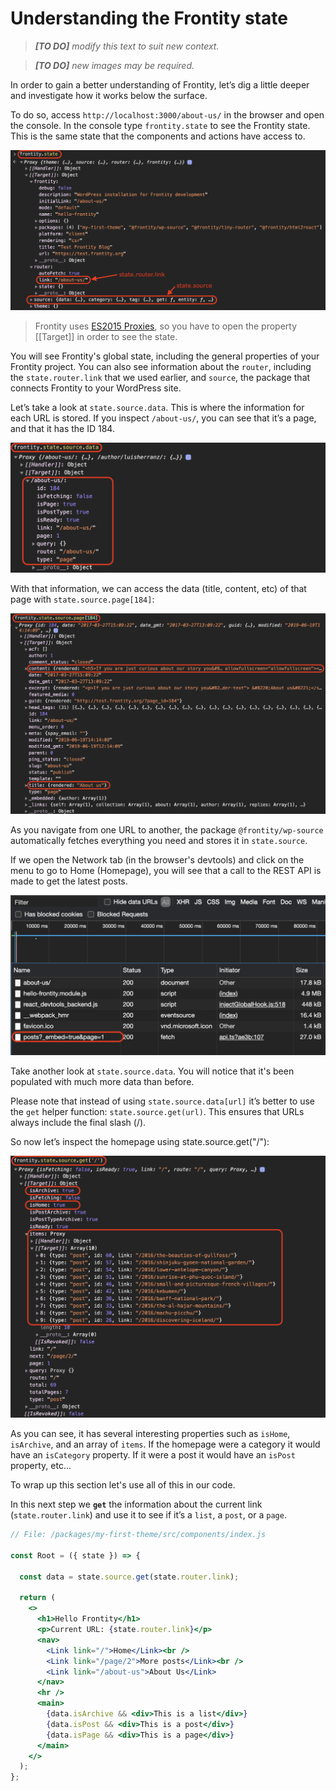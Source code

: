 # Understanding the Frontity state

> *__[TO DO]__ modify this text to suit new context.*

> *__[TO DO]__ new images may be required.*

In order to gain a better understanding of Frontity, let’s dig a little deeper and investigate how it works below the surface.

To do so, access `http://localhost:3000/about-us/` in the browser and open the console. In the console type `frontity.state` to see the Frontity state. This is the same state that the components and actions have access to.

<p>
  <img alt="Frontity in the console" src="../assets/console-1.png">
</p>

> Frontity uses [ES2015 Proxies](https://developer.mozilla.org/en-US/docs/Web/JavaScript/Reference/Global_Objects/Proxy), so you have to open the property [[Target]] in order to see the state.

You will see Frontity's global state, including the general properties of your Frontity project. You can also see information about the `router`, including the `state.router.link` that we used earlier, and `source`, the package that connects Frontity to your WordPress site.

Let’s take a look at `state.source.data`. This is where the information for each URL is stored. If you inspect `/about-us/`, you can see that it’s a page, and that it has the ID 184.

<p>
  <img alt="Frontity in the console" src="../assets/console-2.png" width="600">
</p>

With that information, we can access the data (title, content, etc) of that page with `state.source.page[184]`:

<p>
  <img alt="Frontity in the console" src="../assets/console-3.png">
</p>

As you navigate from one URL to another, the package `@frontity/wp-source` automatically fetches everything you need and stores it in `state.source`.

If we open the Network tab (in the browser's devtools) and click on the menu to go to Home (Homepage), you will see that a call to the REST API is made to get the latest posts.

<p>
  <img alt="Browser developer tools network tab showing fetch" src="../assets/console-4.png" width="700">
</p>


Take another look at `state.source.data`. You will notice that it's been populated with much more data than before.

Please note that instead of using `state.source.data[url]` it’s better to use the `get` helper function: `state.source.get(url)`. This ensures that URLs always include the final slash (/).

So now let’s inspect the homepage using state.source.get("/"):

<p>
  <img alt="Frontity in the console" src="../assets/console-5.png">
</p>

As you can see, it has several interesting properties such as `isHome`, `isArchive`, and an array of `items`. If the homepage were a category it would have an `isCategory` property. If it were a post it would have an `isPost` property, etc...

To wrap up this section let's use all of this in our code.

In this next step we **`get`** the information about the current link (`state.router.link`) and use it to see if it’s a `list`, a `post`, or a `page`.

```jsx
// File: /packages/my-first-theme/src/components/index.js

const Root = ({ state }) => {

  const data = state.source.get(state.router.link);

  return (
    <>
      <h1>Hello Frontity</h1>
      <p>Current URL: {state.router.link}</p>
      <nav>
        <Link link="/">Home</Link><br />
        <Link link="/page/2">More posts</Link><br />
        <Link link="/about-us">About Us</Link>
      </nav>
      <hr />
      <main>
        {data.isArchive && <div>This is a list</div>}
        {data.isPost && <div>This is a post</div>}
        {data.isPage && <div>This is a page</div>}
      </main>
    </>
  );
};
```